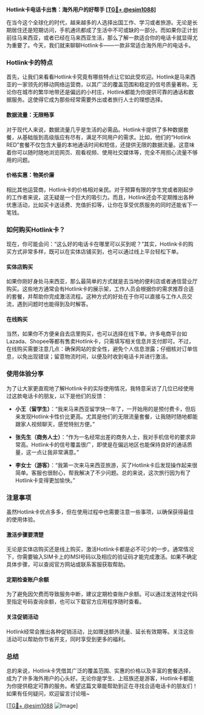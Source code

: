 **Hotlink卡电话卡出售：海外用户的好帮手 [[TG💪+ @esim1088](https://t.me/s/esim1088)]**

在当今这个全球化的时代，越来越多的人选择出国工作、学习或者旅游。无论是长期居住还是短期访问，手机通讯都成了生活中不可或缺的一部分。而如果你正计划前往马来西亚，或者已经在马来西亚生活，那么了解一款适合你的电话卡就显得尤为重要了。今天，我们就来聊聊Hotlink卡——一款非常适合海外用户的电话卡。

### Hotlink卡的特点

首先，让我们来看看Hotlink卡究竟有哪些特点让它如此受欢迎。Hotlink是马来西亚的一家领先的移动网络运营商，以其广泛的覆盖范围和稳定的信号质量著称。无论你在城市的繁华地带还是偏远的小村庄，Hotlink都能为你提供可靠的通话和数据服务。这使得它成为那些经常需要外出或者旅行人士的理想选择。

#### 数据流量：无限畅享

对于现代人来说，数据流量几乎是生活的必需品。Hotlink卡提供了多种数据套餐，从基础版到高级版应有尽有，满足不同用户的需求。比如，他们的“Hotlink RED”套餐不仅包含大量的本地通话时间和短信，还提供无限的数据流量。这意味着你可以随时随地浏览网页、观看视频、使用社交媒体等，完全不用担心流量不够用的问题。

#### 价格实惠：物美价廉

相比其他运营商，Hotlink卡的价格相对亲民。对于预算有限的学生党或者刚起步的工作者来说，这无疑是一个巨大的吸引力。而且，Hotlink还会不定期推出各种优惠活动，比如买卡送话费、充值折扣等，让你在享受优质服务的同时还能省下一笔钱。

### 如何购买Hotlink卡？

现在，你可能会问：“这么好的电话卡在哪里可以买到呢？”其实，Hotlink卡的购买方式非常多样，既可以在实体店铺买到，也可以通过线上平台轻松下单。

#### 实体店购买

如果你刚好身处马来西亚，那么最简单的方式就是去当地的便利店或者通信营业厅购买。这些地方通常会有Hotlink卡的展示架，工作人员会根据你的需求推荐合适的套餐，并帮助你完成激活流程。这种方式的好处在于你可以直接与工作人员交流，遇到问题时也能得到及时解答。

#### 在线购买

当然，如果你不方便亲自去店里购买，也可以选择在线下单。许多电商平台如Lazada、Shopee等都有售卖Hotlink卡，只需填写相关信息并支付即可。不过，在线购买需要注意几点：确保网站的安全性，避免个人信息泄露；仔细核对订单信息，以免出现错误；留意物流时间，以便及时收到电话卡并进行激活。

### 使用体验分享

为了让大家更直观地了解Hotlink卡的实际使用情况，我特意采访了几位已经使用过这款电话卡的朋友，以下是他们的反馈：

- **小王（留学生）**：“我来马来西亚留学快一年了，一开始用的是预付费卡，但后来发现Hotlink卡性价比更高。尤其是他们的无限流量套餐，让我随时随地都能跟家人视频聊天，感觉特别方便。”

- **张先生（商务人士）**：“作为一名经常出差的商务人士，我对手机信号的要求非常高。Hotlink卡的信号覆盖很广，即使是在偏远地区也能保持良好的通话质量，这一点让我非常满意。”

- **李女士（游客）**：“我第一次来马来西亚旅游，买了Hotlink卡后发现操作起来很简单。客服也很耐心，帮我解决了不少问题。总的来说，这次旅行因为有了Hotlink卡变得更加愉快。”

### 注意事项

虽然Hotlink卡优点多多，但在使用过程中也需要注意一些事项，以确保获得最佳的使用体验。

#### 激活步骤要清楚

无论是实体店购买还是线上购买，激活Hotlink卡都是必不可少的一步。通常情况下，你需要输入SIM卡上的IMSI号码以及相应的验证码才能完成激活。如果不确定具体步骤，可以查阅官方网站或联系客服获取帮助。

#### 定期检查账户余额

为了避免因欠费而导致服务中断，建议定期检查账户余额。可以通过发送特定代码至指定号码查询余额，也可以下载官方应用程序随时查看。

#### 关注促销活动

Hotlink经常会推出各种促销活动，比如赠送额外流量、延长有效期等。关注这些活动可以帮助你节省开支，同时享受到更多的福利。

### 总结

总的来说，Hotlink卡凭借其广泛的覆盖范围、实惠的价格以及丰富的套餐选择，成为了许多海外用户的心头好。无论你是学生、上班族还是游客，Hotlink卡都能为你提供稳定可靠的服务。希望这篇文章能帮助到正在寻找合适电话卡的朋友们！如果有任何疑问，欢迎留言讨论哦~

[[TG💪+ @esim1088](https://t.me/s/esim1088) ![Image](https://i.postimg.cc/4NQfJmqS/Snipaste-2025-05-13-00-14-12.png)]